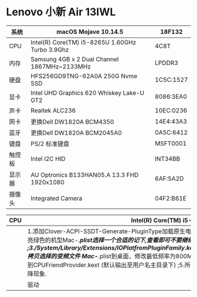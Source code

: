 # Lenovo 小新 Air 13IWL

| 系统   | macOS Mojave 10.14.5                            | 18F132    |
| ------ | ----------------------------------------------- | --------- |
| CPU    | Intel(R) Core(TM) i5-8265U 1.60GHz Turbo 3.9Ghz | 4C8T      |
| 内存   | Samsung 4GB x 2  Dual Channel 1867MHz~2133MHz   | LPDDR3    |
| 硬盘   | HFS256GD9TNG-62A0A 250G Nvme SSD                | 1C5C:1527 |
| 显卡   | Intel UHD Graphics 620 Whiskey Lake-U GT2       | 8086:3EA0 |
| 声卡   | Realtek ALC236                                  | 10EC:0236 |
| 网卡   | 更换Dell DW1820A BCM4350                        | 14E4:43A3 |
| 蓝牙   | 更换Dell DW1820A BCM2045A0                      | 0A5C:6412 |
| 键盘   | PS/2 标准键盘                                   | MSFT0001  |
| 触控板 | Intel I2C HID                                   | INT34BB   |
| 显示器 | AU Optronics B133HAN05.A 13.3 FHD 1920x1080     | 6AF:5A2D  |
| 摄像头 | Integrated Camera                               | 04F2:B61E |

| CPU  | Intel(R) Core(TM) i5-8265U 1.60GHz Turbo 3.9Ghz              | 4C8T                     |                                      |
| ---- | ------------------------------------------------------------ | ------------------------ | ------------------------------------ |
|      | 1.添加Clover-ACPI-SSDT-Generate-PluginType加载原生电源管理 ;2.终端执行脚本freqVectorsEdit.sh输入密码,选nano继续,记下高亮绿色的机型Mac-***.plist选择一个合适的记下,查看即可不要继续执行,关闭终端 ;3./System/Library/Extensions/IOPlatfromPluginFamily.kext/Contents/Pluglns/X86PlatformPlugin.kext/Contents/Resources拷贝选择的变频文件 Mac-***.plist到桌面，修改最低频率为800Mhz ;3.终端执行脚本ResourceConverter.sh --kext Mac-***.plist ;4.得到CPUFriendProvider.kext (默认输出至用户名主目录下) ;5.所需脚本在 附件/CPU/ ,变频正常, 双系统切换需要关机切换否则会有高频不降现象. |                          |                                      |
|      | 驱动                                                         | \EFI\Clover\Kexts\Other\ | CPUFriend.kextCPUFriendProvider.kext |